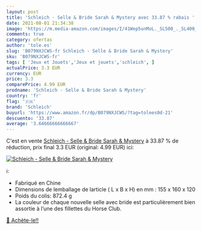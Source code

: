 ```yaml
---
layout: post
title: 'Schleich - Selle & Bride Sarah & Mystery avec 33.87 % rabais '
date: 2021-08-01 21:34:38
image: 'https://m.media-amazon.com/images/I/41Wep5unMoL._SL500_._SL400_.jpg'
comments: true
category: ofertas
author: 'tole.es'
slug: 'B079NXJCWS-fr Schleich - Selle & Bride Sarah & Mystery'
sku: 'B079NXJCWS-fr'
tags: [ 'Jeux et Jouets','Jeux et jouets','schleich', ]
actualPrice: 3.3 EUR
currency: EUR
price: 3.3
comparePrice: 4.99 EUR
prodname: 'Schleich - Selle & Bride Sarah & Mystery'
country: 'fr'
flag: '🇫🇷'
brand: 'Schleich'
buyurl: 'https://www.amazon.fr/dp/B079NXJCWS/?tag=tolees0d-21'
descuento: '33.87'
average: '3.64666666666667'
---
```


C'est en vente [Schleich - Selle & Bride Sarah & Mystery](https://www.amazon.fr/dp/B079NXJCWS/?tag=tolees0d-21)  à  33.87 % de réduction, prix final  3.3 EUR (original: 4.99 EUR) ici:

[![Schleich - Selle & Bride Sarah & Mystery](https://m.media-amazon.com/images/I/41Wep5unMoL._SL500_._SL400_.jpg)](https://www.amazon.fr/dp/B079NXJCWS/?tag=tolees0d-21)

ℹ️:

- Fabriqué en Chine
- Dimensions de lemballage de larticle ( L x B x H) en mm : 155 x 160 x 120
- Poids du colis: 872.4 g
- La couleur de chaque nouvelle selle avec bride est particulièrement bien assortie à l’une des fillettes du Horse Club.

[🛒 Achète-le!!](https://www.amazon.fr/dp/B079NXJCWS/?tag=tolees0d-21)
